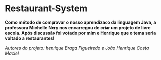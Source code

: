 # Restaurant-System

**Como método de comprovar o nosso aprendizado da linguagem Java, a professora Michelle Nery nos encarregou de criar um projeto de livre escola. Após discussão foi votado por mim e Henrique que o tema seria voltado a restaurantes!**


_Autores do projeto: henrique Braga Figueiredo e João Henrique Costa Maciel_
